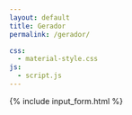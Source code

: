 ```yaml
---
layout: default
title: Gerador
permalink: /gerador/

css:
  - material-style.css
js:
  - script.js
---
```


{% include input_form.html %}
